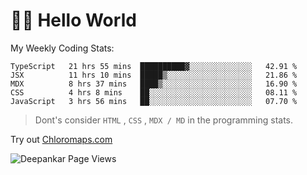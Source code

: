 # 👋🏽 Hello World 

<!--![Deepankar's github stats](https://github-readme-stats.vercel.app/api?username=Deep-Codes&count_private=true&show_icons=true&theme=radical)-->
My Weekly Coding Stats:

<!--START_SECTION:waka-->
```text
TypeScript   21 hrs 55 mins  ██████████▓░░░░░░░░░░░░░░   42.91 % 
JSX          11 hrs 10 mins  █████▒░░░░░░░░░░░░░░░░░░░   21.86 % 
MDX          8 hrs 37 mins   ████▒░░░░░░░░░░░░░░░░░░░░   16.90 % 
CSS          4 hrs 8 mins    ██░░░░░░░░░░░░░░░░░░░░░░░   08.11 % 
JavaScript   3 hrs 56 mins   ██░░░░░░░░░░░░░░░░░░░░░░░   07.70 % 
```
<!--END_SECTION:waka-->

> Dont's consider `HTML` , `CSS` , `MDX / MD` in the programming stats.

Try out [Chloromaps.com](https://www.chloromaps.com/)

<p align="left"> <img src="https://komarev.com/ghpvc/?username=Deep-Codes&label=Views&color=blue&style=plastic" alt="Deepankar Page Views" /> </p>
